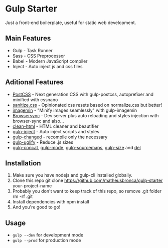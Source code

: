 # Gulp Starter
Just a front-end boilerplate, useful for static web development.

## Main Features
- Gulp - Task Runner
- Sass - CSS Preprocessor
- Babel - Modern JavaScript compiler
- Inject - Auto inject js and css files

## Aditional Features
- [PostCSS](https://postcss.org/) - Next generation CSS with gulp-postcss, autoprefixer and minified with cssnano
- [sanitize.css](https://github.com/csstools/sanitize.css) - Opinionated css resets based on normalize.css but better!
- [imagemin](https://github.com/imagemin/imagemin) - "Minify images seamlessly" with gulp-imagemin
- [Browsersync](https://www.browsersync.io/) - Dev server plus auto reloading and styles injection with browser-sync and also...
- [clean-html](https://www.npmjs.com/package/clean-html) - HTML cleaner and beautifier
- [gulp-inject](https://www.npmjs.com/package/gulp-inject) - Auto inject scripts and styles
- [gulp-changed](https://www.npmjs.com/package/gulp-changed) - recompile only the necessary
- [gulp-uglify](https://www.npmjs.com/package/gulp-uglify) - Reduce .js sizes
- [gulp-concat](https://www.npmjs.com/package/gulp-concat), [gulp-mode](https://www.npmjs.com/package/gulp-mode), [gulp-sourcemaps](https://www.npmjs.com/package/gulp-sourcemaps), [gulp-size](https://www.npmjs.com/package/gulp-size) and [del](https://www.npmjs.com/package/del)

## Installation
1. Make sure you have nodejs and gulp-cli installed globally.
2. Clone this repo git clone https://github.com/matheusbronca/gulp-starter your-project-name
3. Probably you don't want to keep track of this repo, so remove .git folder rm -rf .git
4. Install dependencies with npm install
5. And you're good to go!

## Usage
- ```gulp --dev``` for development mode
- ```gulp --prod``` for production mode

